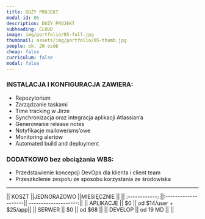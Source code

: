 ```yaml
---
title: DUŻY PROJEKT 
modal-id: 05
description: DUŻY PROJEKT 
subheading: CLOUD
image: img/portfolio/05-full.jpg
thumbnail: assets/img/portfolio/05-thumb.jpg
people: ok. 20 osób
cheap: false
curriculum: false
modal: false
---
```

### INSTALACJA I KONFIGURACJA ZAWIERA:


* Repozytorium 
* Zarządzanie taskami
* Time tracking w Jirze
* Synchronizacja oraz integracja aplikacji Atlassian’a
* Generowanie release notes
* Notyfikacje mailowe/sms’owe
* Monitoring alertów
* Automated build and deployment


### DODATKOWO bez obciążania WBS: 


- Przedstawienie koncepcji DevOps dla klienta i client team
- Przeszkolenie zespołu ze sposobu korzystania ze środowiska


-------------------------------------------------------------------


|| KOSZT         ||JEDNORAZOWO           ||MIESIĘCZNIE           ||
|| :------------: ||:--------------------|| --------------------:||
|| APLIKACJE     ||     $0               || od $14/user + $25/app||
|| SERWER        || 	  $0             || od $68               ||
|| DEVELOP       ||   od 19 MD           ||                      ||
